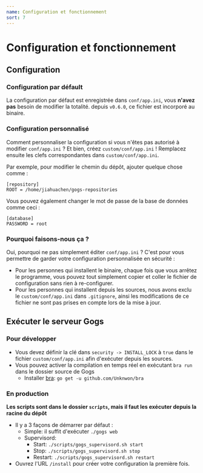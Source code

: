 ```yaml
---
name: Configuration et fonctionnement
sort: 7
---
```


# Configuration et fonctionnement

## Configuration

### Configuration par défault

La configuration par défaut est enregistrée dans `conf/app.ini`, vous **n'avez pas** besoin de modifier la totalité. depuis `v0.6.0`, ce fichier est incorporé au binaire.

### Configuration personnalisé

Comment personnaliser la configuration si vous n'êtes pas autorisé à modifier `conf/app.ini` ? Et bien, créez `custom/conf/app.ini` ! Remplacez ensuite les clefs correspondantes dans `custom/conf/app.ini`.

Par exemple, pour modifier le chemin du dépôt, ajouter quelque chose comme :

```
[repository]
ROOT = /home/jiahuachen/gogs-repositories
```

Vous pouvez également changer le mot de passe de la base de données comme ceci :

```
[database]
PASSWORD = root
```

### Pourquoi faisons-nous ça ?

Oui, pourquoi ne pas simplement éditer `conf/app.ini` ? C'est pour vous permettre de garder votre configuration personnalisée en sécurité :

- Pour les personnes qui installent le binaire, chaque fois que vous arrêtez le programme, vous pouvez tout simplement copier et coller le fichier de configuration sans rien à re-configurer.
- Pour les personnes qui installent depuis les sources, nous avons exclu le `custom/conf/app.ini` dans `.gitignore`, ainsi les modifications de ce fichier ne sont pas prises en compte lors de la mise à jour.

## Exécuter le serveur Gogs

### Pour développer

- Vous devez définir la clé dans `security -> INSTALL_LOCK` à `true` dans le fichier `custom/conf/app.ini` afin d'exécuter depuis les sources.
- Vous pouvez activer la compilation en temps réel en exécutant `bra run` dans le dossier source de Gogs
	- Installer [bra](https://github.com/Unknwon/bra): `go get -u github.com/Unknwon/bra`

### En production

**Les scripts sont dans le dossier `scripts`, mais il faut les exécuter depuis la racine du dépôt**

- Il y a 3 façons de démarrer par défaut :
	- Simple: il suffit d'exécuter `./gogs web`
	- Supervisord:
		- Start: `./scripts/gogs_supervisord.sh start`
		- Stop: `./scripts/gogs_supervisord.sh stop`
		- Restart: `./scripts/gogs_supervisord.sh restart`
- Ouvrez l'URL `/install` pour créer votre configuration la première fois.
